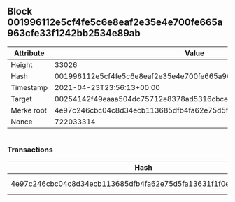 ## Block 001996112e5cf4fe5c6e8eaf2e35e4e700fe665a963cfe33f1242bb2534e89ab

Attribute | Value
--- | ---
Height | 33026
Hash | 001996112e5cf4fe5c6e8eaf2e35e4e700fe665a963cfe33f1242bb2534e89ab
Timestamp | 2021-04-23T23:56:13+00:00
Target | 00254142f49eaaa504dc75712e8378ad5316cbcead634704b3734b6271167cc4
Merke root | 4e97c246cbc04c8d34ecb113685dfb4fa62e75d5fa13631f1f0e82fc7fbae1f4
Nonce | 722033314

```

```

### Transactions

Hash | Amount
--- | ---
[4e97c246cbc04c8d34ecb113685dfb4fa62e75d5fa13631f1f0e82fc7fbae1f4](4e97c246cbc04c8d34ecb113685dfb4fa62e75d5fa13631f1f0e82fc7fbae1f4.md) | 10.00000000 SKEPTI 
